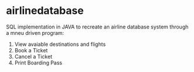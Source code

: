 # airlinedatabase
SQL implementation in JAVA to recreate an airline database system through a mneu driven program:
1. View avaiable destinations and flights
2. Book a Ticket
3. Cancel a Ticket
4. Print Boarding Pass

